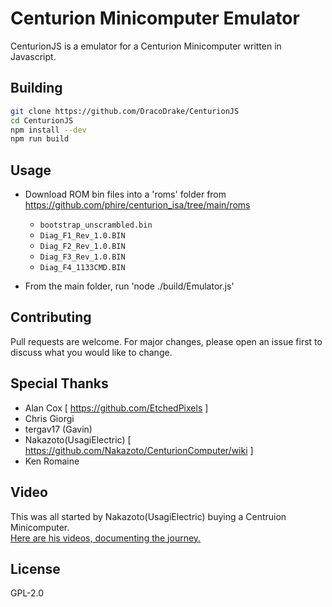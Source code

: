 # Centurion Minicomputer Emulator

CenturionJS is a emulator for a Centurion Minicomputer written in Javascript.

## Building

```bash
git clone https://github.com/DracoDrake/CenturionJS
cd CenturionJS
npm install --dev
npm run build
```

## Usage

* Download ROM bin files into a 'roms' folder
from https://github.com/phire/centurion_isa/tree/main/roms<br>
  * `bootstrap_unscrambled.bin`
  * `Diag_F1_Rev_1.0.BIN`
  * `Diag_F2_Rev_1.0.BIN`
  * `Diag_F3_Rev_1.0.BIN`
  * `Diag_F4_1133CMD.BIN`

* From the main folder, run 'node ./build/Emulator.js'

## Contributing
Pull requests are welcome. For major changes, please open an issue first to discuss what you would like to change.

## Special Thanks

* Alan Cox [ https://github.com/EtchedPixels ]
* Chris Giorgi
* tergav17 (Gavin) 
* Nakazoto(UsagiElectric) [ https://github.com/Nakazoto/CenturionComputer/wiki ]
* Ken Romaine

## Video

This was all started by Nakazoto(UsagiElectric) buying a Centruion Minicomputer.<br>
[Here are his videos, documenting the journey.](https://www.youtube.com/playlist?list=PLnw98JPyObn0wJFdbcRDP7LMz8Aw2T97V)<br>

## License
GPL-2.0
